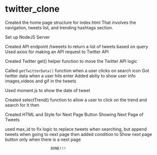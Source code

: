 # twitter_clone
Created the home page structure for index.html
That involves the navigation, tweets list, and trending hashtags section.

Set up NodeJS Server

Created API endpoint /tweeets to return a list of tweets based on query
Used axios for making an API request to Twitter API


Created Twitter get() helper function to move the Twitter API logic

 Called `getTwitterData()` function when a user clicks on search icon
Got twitter data when a user hits enter
 Added abiliy to show user info images,videos and gif in the tweets

Used moment.js to show the date of tweet

Created selectTrend() function to allow a user to click on the trend and search for it
then

Created HTML and Style for Next Page Button
Showing Next Page of Tweets

used max_id to fix logic to replace tweets when searching, but append tweets when going to next page
then added condition to Show next page button only when there is a next page

                         DONE!!!
                         
